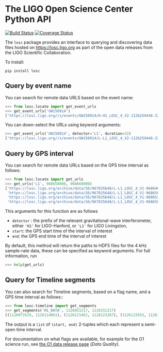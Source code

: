 # The LIGO Open Science Center Python API

[![Build Status](https://travis-ci.org/duncanmmacleod/python-losc.svg?branch=master)](https://travis-ci.org/duncanmmacleod/python-losc)
[![Coverage Status](https://coveralls.io/repos/github/duncanmmacleod/python-losc/badge.svg?branch=master)](https://coveralls.io/github/duncanmmacleod/python-losc?branch=master)

The ``losc`` package provides an interface to querying and discovering data files hosted on https://losc.ligo.org as part of the open data releases from the LIGO Scientific Collaboration.

To install:

```
pip install losc
```

## Query by event name

You can search for remote data URLS based on the event name:

```python
>>> from losc.locate import get_event_urls
>>> get_event_urls('GW150914')
['https://losc.ligo.org//s/events/GW150914/H-H1_LOSC_4_V2-1126259446-32.hdf5', 'https://losc.ligo.org//s/events/GW150914/L-L1_LOSC_4_V2-1126259446-32.hdf5', 'https://losc.ligo.org//s/events/GW150914/H-H1_LOSC_4_V2-1126257414-4096.hdf5', 'https://losc.ligo.org//s/events/GW150914/L-L1_LOSC_4_V2-1126257414-4096.hdf5']
```

You can down-select the URLs using keyword arguments:

```python
>>> get_event_urls('GW150914', detector='L1', duration=32)
['https://losc.ligo.org//s/events/GW150914/L-L1_LOSC_4_V2-1126259446-32.hdf5']
```


## Query by GPS interval

You can search for remote data URLs based on the GPS time interval as follows:

```python
>>> from losc.locate import get_urls
>>> get_urls('L1', 968650000, 968660000)
['https://losc.ligo.org/archive/data/S6/967835648/L-L1_LOSC_4_V1-968646656-4096.hdf5',
 'https://losc.ligo.org/archive/data/S6/967835648/L-L1_LOSC_4_V1-968650752-4096.hdf5',
 'https://losc.ligo.org/archive/data/S6/967835648/L-L1_LOSC_4_V1-968654848-4096.hdf5',
 'https://losc.ligo.org/archive/data/S6/967835648/L-L1_LOSC_4_V1-968658944-4096.hdf5']
```

This arguments for this function are as follows

- `detector` : the prefix of the relevant gravitational-wave interferometer, either `'H1'` for LIGO-Hanford, or `'L1'` for LIGO Livingston,
- `start`: the GPS start time of the interval of interest
- `end`: the GPS end time of the interval of interest

By default, this method will return the paths to HDF5 files for the 4 kHz sample-rate data, these can be specified as keyword arguments. For full information, run

```python
>>> help(get_urls)
```


## Query for Timeline segments

You can also search for Timeline segments, based on a flag name, and a GPS time interval as follows::


```python
>>> from losc.timeline import get_segments
>>> get_segments('H1_DATA', 1126051217, 1126151217)
[(1126073529, 1126114861), (1126121462, 1126123267), (1126123553, 1126126832), (1126139205, 1126139266), (1126149058, 1126151217)]
```

The output is a `list` of `(start, end)` 2-tuples which each represent a semi-open time interval.

For documentation on what flags are available, for example for the O1 science run, see [the O1 data release page](https://losc.ligo.org/O1/) (_Data Quality_).
